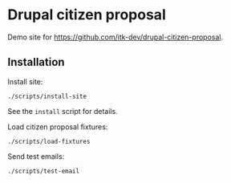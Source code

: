 # Drupal citizen proposal

Demo site for <https://github.com/itk-dev/drupal-citizen-proposal>.

## Installation

Install site:

``` shell
./scripts/install-site
```

See the `install` script for details.

Load citizen proposal fixtures:

``` shell
./scripts/load-fixtures
```

Send test emails:

``` shell
./scripts/test-email
```
